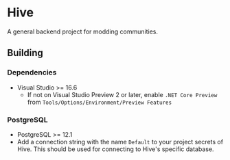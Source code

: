 # Hive

A general backend project for modding communities.

## Building

### Dependencies

- Visual Studio >= 16.6
  - If not on Visual Studio Preview 2 or later, enable `.NET Core Preview` from `Tools/Options/Environment/Preview Features`

### PostgreSQL

- PostgreSQL >= 12.1
- Add a connection string with the name `Default` to your project secrets of Hive. This should be used for connecting to Hive's specific database.
